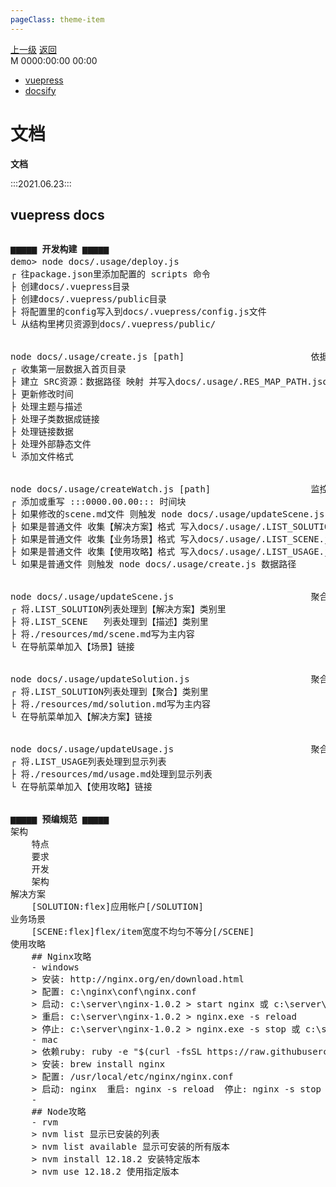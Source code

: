 ```yaml
---
pageClass: theme-item
---
```

<div class="extend-header">
    <div class="info">
        <div class="record">
            <a class="back" href="./">上一级</a>
            <a class="back" href="./">返回</a>
        </div>        
        <div class="mini">
            <span>M 0000:00:00 00:00</span>
        </div>
    </div>
    <div class="content"><div class="custom-block links">
<ul class="desc">
<li><a href="/framework/vuepress">vuepress</a></li>
<li><a href="/framework/docsify">docsify</a></li>
</ul>
</div></div>
</div>
<div class="content-header">
<h1>文档</h1><strong>文档</strong>
</div>
<div class="static-content">

:::2021.06.23:::

## vuepress docs
<img :src="$withBase('/images/wdygjsy.jpg')">
<pre>
<strong>▆▆▆▆▆ 开发构建 ▆▆▆▆▆</strong>
demo> node docs/.usage/deploy.js                               最佳实践部署vurpress
┌ 往package.json里添加配置的 scripts 命令
├ 创建docs/.vuepress目录
├ 创建docs/.vuepress/public目录
├ 将配置里的config写入到docs/.vuepress/config.js文件
└ 从结构里拷贝资源到docs/.vuepress/public/
<br>
node docs/.usage/create.js [path]                        依据docs/.usage/siteMap.js创建文档 带path参时 只构建目标文件 如/tools
┌ 收集第一层数据入首页目录  
├ 建立 SRC资源：数据路径 映射 并写入docs/.usage/.RES_MAP_PATH.json
├ 更新修改时间
├ 处理主题与描述
├ 处理子类数据成链接
├ 处理链接数据
├ 处理外部静态文件
└ 添加文件格式
<br>
node docs/.usage/createWatch.js [path]                   监控docs/.usage/resources/md/下的文件修改
┌ 添加或重写 :::0000.00.00::: 时间块
├ 如果修改的scene.md文件 则触发 node docs/.usage/updateScene.js     构建场景数据
├ 如果是普通文件 收集【解决方案】格式 写入docs/.usage/.LIST_SOLUTION.json
├ 如果是普通文件 收集【业务场景】格式 写入docs/.usage/.LIST_SCENE.json
├ 如果是普通文件 收集【使用攻略】格式 写入docs/.usage/.LIST_USAGE.json
└ 如果是普通文件 则触发 node docs/.usage/create.js 数据路径         构建目标文件
<br>
node docs/.usage/updateScene.js                          聚合场景数据
┌ 将.LIST_SOLUTION列表处理到【解决方案】类别里
├ 将.LIST_SCENE   列表处理到【描述】类别里
├ 将./resources/md/scene.md写为主内容
└ 在导航菜单加入【场景】链接
<br>
node docs/.usage/updateSolution.js                       聚合解决方案
┌ 将.LIST_SOLUTION列表处理到【聚合】类别里
├ 将./resources/md/solution.md写为主内容
└ 在导航菜单加入【解决方案】链接
<br>
node docs/.usage/updateUsage.js                          聚合使用方法
┌ 将.LIST_USAGE列表处理到显示列表
├ 将./resources/md/usage.md处理到显示列表
└ 在导航菜单加入【使用攻略】链接
<br>
<strong>▆▆▆▆▆ 预编规范 ▆▆▆▆▆</strong>
架构
    特点
    要求
    开发
    架构
解决方案
    [SOLUTION:flex]应用帐户[/SOLUTION]
业务场景
    [SCENE:flex]flex/item宽度不均匀不等分[/SCENE]
使用攻略    
    ## Nginx攻略
    - windows
    > 安装: http://nginx.org/en/download.html
    > 配置: c:\nginx\conf\nginx.conf
    > 启动: c:\server\nginx-1.0.2 > start nginx 或 c:\server\nginx-1.0.2 > nginx.exe
    > 重启: c:\server\nginx-1.0.2 > nginx.exe -s reload  
    > 停止: c:\server\nginx-1.0.2 > nginx.exe -s stop 或 c:\server\nginx-1.0.2 > nginx.exe -s quit
    - mac
    > 依赖ruby: ruby -e "$(curl -fsSL https://raw.githubusercontent.com/Homebrew/install/master/install)"
    > 安装: brew install nginx
    > 配置: /usr/local/etc/nginx/nginx.conf
    > 启动: nginx  重启: nginx -s reload  停止: nginx -s stop
    -
    ## Node攻略
    - rvm
    > nvm list 显示已安装的列表
    > nvm list available 显示可安装的所有版本
    > nvm install 12.18.2 安装特定版本
    > nvm use 12.18.2 使用指定版本    
</pre>

</div>
